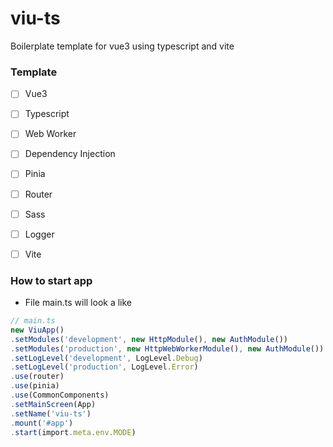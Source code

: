 # viu-ts
Boilerplate template for vue3 using typescript and vite 

### Template

+ [ ] Vue3
+ [ ] Typescript
+ [ ] Web Worker
+ [ ] Dependency Injection
+ [ ] Pinia
+ [ ] Router
+ [ ] Sass
+ [ ] Logger
+ [ ] Vite


### How to start app

+ File main.ts will look a like

```ts
// main.ts
new ViuApp()
.setModules('development', new HttpModule(), new AuthModule())
.setModules('production', new HttpWebWorkerModule(), new AuthModule())
.setLogLevel('development', LogLevel.Debug)
.setLogLevel('production', LogLevel.Error)
.use(router)
.use(pinia)
.use(CommonComponents)
.setMainScreen(App)
.setName('viu-ts')
.mount('#app')
.start(import.meta.env.MODE)
```
